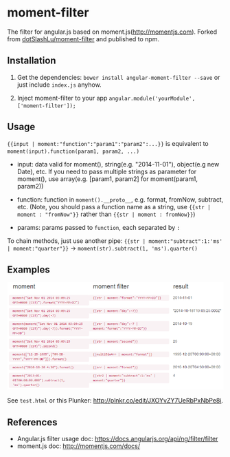 # moment-filter

The filter for angular.js based on moment.js(http://momentjs.com). Forked from [dotSlashLu/moment-filter](https://github.com/dotSlashLu/moment-filter) and published to npm.

## Installation
1. Get the dependencies: 
`bower install angular-moment-filter --save`
or just include `index.js` anyhow.

2. Inject moment-filter to your app
`angular.module('yourModule', ['moment-filter']);`

## Usage
`{{input | moment:"function":"param1":"param2":...}}`
is equivalent to
`moment(input).function(param1, param2, ...)`

- input: data valid for moment(), string(e.g. "2014-11-01"), object(e.g new Date), etc. If you need to pass multiple strings as parameter for moment(), use array(e.g. [param1, param2] for moment(param1, param2))

- function: function in `moment().__proto__`, e.g. format, fromNow, subtract, etc. 
(Note, you should pass a function name as a string, use `{{str | moment : "fromNow"}}` rather than `{{str | moment : fromNow}}`)

- params: params passed to `function`, each separated by `:`


To chain methods, just use another pipe:
`{{str | moment:"subtract":1:'ms' | moment:"quarter"}}` -> `moment(str).subtract(1, 'ms').quarter()` 

## Examples
![screenshot](./test-result.png?raw=true)

See `test.html` or this Plunker: http://plnkr.co/edit/JXOYvZY7UeRbPxNbPe8i.

## References
- Angular.js filter usage doc: https://docs.angularjs.org/api/ng/filter/filter
- moment.js doc: http://momentjs.com/docs/


